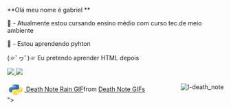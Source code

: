 **Olá meu nome é gabriel **

📖 - Atualmente estou cursando ensino médio com curso tec.de meio ambiente

🐍 - Estou aprendendo pyhton 

(☞ﾟヮﾟ)☞  Eu pretendo aprender HTML depois

 <div>
  <a href="https://github.com/Gabriel-reimberg">
  <img height="180em" src="https://github-readme-stats.vercel.app/api?username=Gabriel-reimberg&show_icons=true&theme=dark&include_all_commits=true&count_private=true"/>
  <img height="180em" src="https://github-readme-stats.vercel.app/api/top-langs/?username=Gabriel-reimberg&layout=compact&langs_count=7&theme=dark"/>
   </div>
 <div style="display: inline_block"><br>
  <img align="center" alt="gabriel-reimberg-Python" height="30" width="40" src="https://raw.githubusercontent.com/devicons/devicon/master/icons/python/python-original.svg">
    <img align="right" alt="l-death_note" src="<div class="tenor-gif-embed" data-postid="14989334" data-share-method="host" data-aspect-ratio="1.78771" data-width="100%"><a href="https://tenor.com/view/death-note-rain-anime-l-lawliet-gif-14989334">Death Note Rain GIF</a>from <a href="https://tenor.com/search/death+note-gifs">Death Note GIFs</a></div> <script type="text/javascript" async src="https://tenor.com/embed.js"></script>">
</div>
